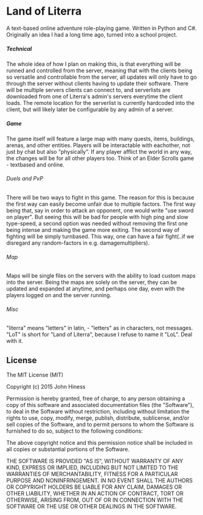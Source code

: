 # Land of Literra
A text-based online adventure role-playing game. Written in Python and C#.
Originally an idea I had a long time ago, turned into a school project. 

##### Technical
The whole idea of how I plan on making this, is that everything will be runned and controlled from the server, meaning that with the clients being so versatile and controllable from the server, all updates will only have to go through the server without clients having to update their software.
There will be multiple servers clients can connect to, and serverlists are downloaded from one of Literra's admin's servers everytime the client loads. The remote location for the serverlist is currently hardcoded into the client, but will likely later be configurable by any admin of a server. 

##### Game
The game itself will feature a large map with many quests, items, buildings, arenas, and other entities. Players will be interactable with eachother, not just by chat but also "physically". If any player afflict the world in any way, the changes will be for all other players too. Think of an Elder Scrolls game - textbased and online. 

###### Duels and PvP
There will be two ways to fight in this game. The reason for this is because the first way can easily become unfair due to multiple factors. The first way being that, say in order to attack an opponent, one would write "use sword on player". But seeing this will be bad for people with high ping and slow type-speed, a second option was needed without removing the first one being intense and making the game more exiting.
The second way of fighting will be simply turnbased. This way, one can have a fair fight(..if we disregard any random-factors in e.g. damagemultipliers). 

###### Map
Maps will be single files on the servers with the ability to load custom maps into the server. Being the maps are solely on the server, they can be updated and expanded at anytime, and perhaps one day, even with the players logged on and the server running. 
###### Misc
"literra" means "letters" in latin, - "letters" as in characters, not messages. 
"LoT" is short for "Land of Literra", because I refuse to name it "LoL". Deal with it. 

## License

The MIT License (MIT)

Copyright (c) 2015 John Hiness

Permission is hereby granted, free of charge, to any person obtaining a copy
of this software and associated documentation files (the "Software"), to deal
in the Software without restriction, including without limitation the rights
to use, copy, modify, merge, publish, distribute, sublicense, and/or sell
copies of the Software, and to permit persons to whom the Software is
furnished to do so, subject to the following conditions:

The above copyright notice and this permission notice shall be included in all
copies or substantial portions of the Software.

THE SOFTWARE IS PROVIDED "AS IS", WITHOUT WARRANTY OF ANY KIND, EXPRESS OR
IMPLIED, INCLUDING BUT NOT LIMITED TO THE WARRANTIES OF MERCHANTABILITY,
FITNESS FOR A PARTICULAR PURPOSE AND NONINFRINGEMENT. IN NO EVENT SHALL THE
AUTHORS OR COPYRIGHT HOLDERS BE LIABLE FOR ANY CLAIM, DAMAGES OR OTHER
LIABILITY, WHETHER IN AN ACTION OF CONTRACT, TORT OR OTHERWISE, ARISING FROM,
OUT OF OR IN CONNECTION WITH THE SOFTWARE OR THE USE OR OTHER DEALINGS IN THE
SOFTWARE.
